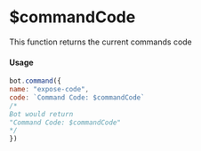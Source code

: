 # $commandCode

This function returns the current commands code

#### Usage

```javascript
bot.command({
name: "expose-code",
code: `Command Code: $commandCode`
/*
Bot would return
"Command Code: $commandCode"
*/
})
```

